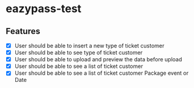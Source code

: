 # eazypass-test

## Features

- [x] User should be able to insert a new type of ticket customer
- [x] User should be able to see type of ticket customer
- [x] User should be able to upload and preview the data before upload
- [x] User should be able to see a list of ticket customer
- [x] User should be able to see a list of ticket customer
      Package event or Date
